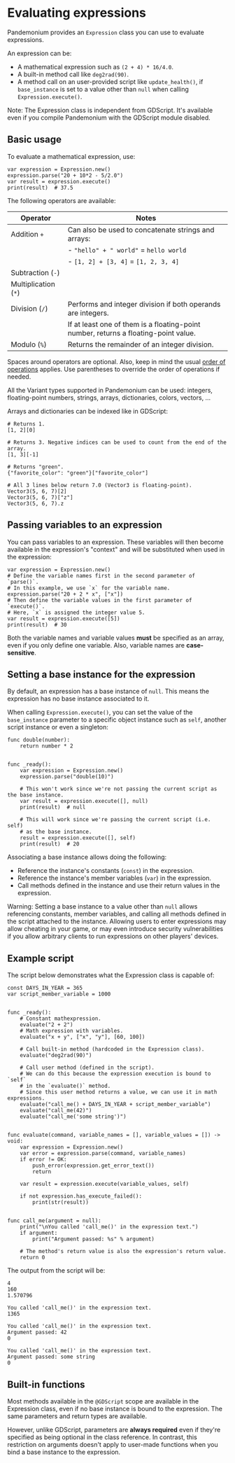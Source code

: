 
# Evaluating expressions

Pandemonium provides an `Expression` class you can use to evaluate expressions.

An expression can be:

- A mathematical expression such as `(2 + 4) * 16/4.0`.
- A built-in method call like `deg2rad(90)`.
- A method call on an user-provided script like `update_health()`,
  if `base_instance` is set to a value other than `null` when calling
  `Expression.execute()`.

Note: The Expression class is independent from GDScript.
It's available even if you compile Pandemonium with the GDScript module disabled.

## Basic usage

To evaluate a mathematical expression, use:

```
var expression = Expression.new()
expression.parse("20 + 10*2 - 5/2.0")
var result = expression.execute()
print(result)  # 37.5
```

The following operators are available:


| Operator               | Notes                                                                               |
|------------------------|-------------------------------------------------------------------------------------|
| Addition `+`           | Can also be used to concatenate strings and arrays:                                 |
|                        | - `"hello" + " world"` = `hello world`                                              |
|                        | - `[1, 2] + [3, 4]` = `[1, 2, 3, 4]`                                                |
| Subtraction (`-`)      |                                                                                     |
| Multiplication (`*`)   |                                                                                     |
| Division (`/`)         | Performs and integer division if both operands are integers.                        |
|                        | If at least one of them is a floating-point number, returns a floating-point value. |
| Modulo (`%`)           | Returns the remainder of an integer division.                                       |


Spaces around operators are optional. Also, keep in mind the usual
[order of operations](https://en.wikipedia.org/wiki/Order_of_operations)
applies. Use parentheses to override the order of operations if needed.

All the Variant types supported in Pandemonium can be used: integers, floating-point
numbers, strings, arrays, dictionaries, colors, vectors, …

Arrays and dictionaries can be indexed like in GDScript:

```
# Returns 1.
[1, 2][0]

# Returns 3. Negative indices can be used to count from the end of the array.
[1, 3][-1]

# Returns "green".
{"favorite_color": "green"}["favorite_color"]

# All 3 lines below return 7.0 (Vector3 is floating-point).
Vector3(5, 6, 7)[2]
Vector3(5, 6, 7)["z"]
Vector3(5, 6, 7).z
```

## Passing variables to an expression

You can pass variables to an expression. These variables will then
become available in the expression's "context" and will be substituted when used
in the expression:

```
var expression = Expression.new()
# Define the variable names first in the second parameter of `parse()`.
# In this example, we use `x` for the variable name.
expression.parse("20 + 2 * x", ["x"])
# Then define the variable values in the first parameter of `execute()`.
# Here, `x` is assigned the integer value 5.
var result = expression.execute([5])
print(result)  # 30
```

Both the variable names and variable values **must** be specified as an array,
even if you only define one variable. Also, variable names are **case-sensitive**.

## Setting a base instance for the expression

By default, an expression has a base instance of `null`. This means the
expression has no base instance associated to it.

When calling `Expression.execute()`,
you can set the value of the `base_instance` parameter to a specific object
instance such as `self`, another script instance or even a singleton:

```
func double(number):
    return number * 2


func _ready():
    var expression = Expression.new()
    expression.parse("double(10)")

    # This won't work since we're not passing the current script as the base instance.
    var result = expression.execute([], null)
    print(result)  # null

    # This will work since we're passing the current script (i.e. self)
    # as the base instance.
    result = expression.execute([], self)
    print(result)  # 20
```

Associating a base instance allows doing the following:

- Reference the instance's constants (`const`) in the expression.
- Reference the instance's member variables (`var`) in the expression.
- Call methods defined in the instance and use their return values in the expression.

Warning: Setting a base instance to a value other than `null` allows referencing
constants, member variables, and calling all methods defined in the script
attached to the instance. Allowing users to enter expressions may allow
cheating in your game, or may even introduce security vulnerabilities if you
allow arbitrary clients to run expressions on other players' devices.

## Example script

The script below demonstrates what the Expression class is capable of:

```
const DAYS_IN_YEAR = 365
var script_member_variable = 1000


func _ready():
    # Constant mathexpression.
    evaluate("2 + 2")
    # Math expression with variables.
    evaluate("x + y", ["x", "y"], [60, 100])

    # Call built-in method (hardcoded in the Expression class).
    evaluate("deg2rad(90)")

    # Call user method (defined in the script).
    # We can do this because the expression execution is bound to `self`
    # in the `evaluate()` method.
    # Since this user method returns a value, we can use it in math expressions.
    evaluate("call_me() + DAYS_IN_YEAR + script_member_variable")
    evaluate("call_me(42)")
    evaluate("call_me('some string')")


func evaluate(command, variable_names = [], variable_values = []) -> void:
    var expression = Expression.new()
    var error = expression.parse(command, variable_names)
    if error != OK:
        push_error(expression.get_error_text())
        return

    var result = expression.execute(variable_values, self)

    if not expression.has_execute_failed():
        print(str(result))


func call_me(argument = null):
    print("\nYou called 'call_me()' in the expression text.")
    if argument:
        print("Argument passed: %s" % argument)

    # The method's return value is also the expression's return value.
    return 0
```

The output from the script will be:

```
4
160
1.570796

You called 'call_me()' in the expression text.
1365

You called 'call_me()' in the expression text.
Argument passed: 42
0

You called 'call_me()' in the expression text.
Argument passed: some string
0
```

## Built-in functions

Most methods available in the `@GDScript` scope are available in the
Expression class, even if no base instance is bound to the expression.
The same parameters and return types are available.

However, unlike GDScript, parameters are **always required** even if they're
specified as being optional in the class reference. In contrast, this
restriction on arguments doesn't apply to user-made functions when you bind a
base instance to the expression.

